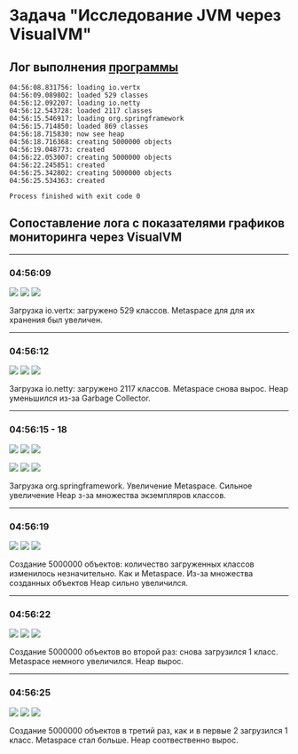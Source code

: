 # Задача "Исследование JVM через VisualVM"

## Лог выполнения [программы](https://github.com/Arsennikum/jvm-visualvm-experience)
```
04:56:08.831756: loading io.vertx
04:56:09.089802: loaded 529 classes
04:56:12.092207: loading io.netty
04:56:12.543728: loaded 2117 classes
04:56:15.546917: loading org.springframework
04:56:15.714850: loaded 869 classes
04:56:18.715830: now see heap
04:56:18.716368: creating 5000000 objects
04:56:19.048773: created
04:56:22.053007: creating 5000000 objects
04:56:22.245851: created
04:56:25.342802: creating 5000000 objects
04:56:25.534363: created

Process finished with exit code 0
```

## Сопоставление лога с показателями графиков мониторинга через VisualVM

---
### 04:56:09 

![](./task2/5609heap.png) 
![](./task2/5609meta.png) 
![](./task2/5609classes.png) 

Загрузка io.vertx: загружено 529 классов. Metaspace для для их хранения был увеличен.

---
### 04:56:12 

![](./task2/5612heap.png) 
![](./task2/5612meta.png) 
![](./task2/5612classes.png) 

Загрузка io.netty: загружено 2117 классов. Metaspace снова вырос. Heap уменьшился из-за Garbage Collector.

---
### 04:56:15 - 18

![](./task2/5615heap.png) 
![](./task2/5615meta.png) 
![](./task2/5615classes.png) 

![](./task2/5618heap.png) 
![](./task2/5618meta.png) 
![](./task2/5618classes.png) 

Загрузка org.springframework. Увеличение Metaspace. Сильное увеличение Heap з-за множества экземпляров классов.

---
### 04:56:19 

![](./task2/5619heap.png) 
![](./task2/5619meta.png) 
![](./task2/5619classes.png) 

Создание 5000000 объектов: количество загруженных классов изменилось незначительно. Как и Metaspace. Из-за множества созданных объектов Heap сильно увеличился.

---
### 04:56:22

![](./task2/5622heap.png) 
![](./task2/5622meta.png) 
![](./task2/5622classes.png) 

Создание 5000000 объектов во второй раз: снова загрузился 1 класс. Metaspace немного увеличился. Heap вырос.

---
### 04:56:25

![](./task2/5625heap.png) 
![](./task2/5625meta.png) 
![](./task2/5625classes.png) 

Создание 5000000 объектов в третий раз, как и в первые 2 загрузился 1 класс. Metaspace стал больше. Heap соотвественно вырос.
